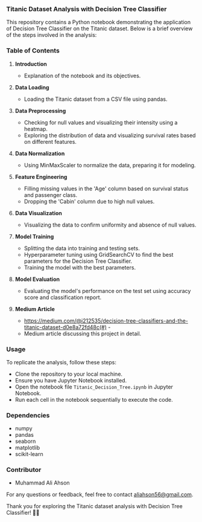 ### Titanic Dataset Analysis with Decision Tree Classifier

This repository contains a Python notebook demonstrating the application of Decision Tree Classifier on the Titanic dataset. Below is a brief overview of the steps involved in the analysis:

### Table of Contents

1. **Introduction**
   - Explanation of the notebook and its objectives.

2. **Data Loading**
   - Loading the Titanic dataset from a CSV file using pandas.

3. **Data Preprocessing**
   - Checking for null values and visualizing their intensity using a heatmap.
   - Exploring the distribution of data and visualizing survival rates based on different features.

4. **Data Normalization**
   - Using MinMaxScaler to normalize the data, preparing it for modeling.

5. **Feature Engineering**
   - Filling missing values in the 'Age' column based on survival status and passenger class.
   - Dropping the 'Cabin' column due to high null values.

6. **Data Visualization**
   - Visualizing the data to confirm uniformity and absence of null values.

7. **Model Training**
   - Splitting the data into training and testing sets.
   - Hyperparameter tuning using GridSearchCV to find the best parameters for the Decision Tree Classifier.
   - Training the model with the best parameters.

8. **Model Evaluation**
   - Evaluating the model's performance on the test set using accuracy score and classification report.

9. **Medium Article**
   - https://medium.com/@i212535/decision-tree-classifiers-and-the-titanic-dataset-d0e8a72fd48c(#) -
   - Medium article discussing this project in detail.

### Usage

To replicate the analysis, follow these steps:
- Clone the repository to your local machine.
- Ensure you have Jupyter Notebook installed.
- Open the notebook file `Titanic_Decision_Tree.ipynb` in Jupyter Notebook.
- Run each cell in the notebook sequentially to execute the code.

### Dependencies
- numpy
- pandas
- seaborn
- matplotlib
- scikit-learn

### Contributor
- Muhammad Ali Ahson

For any questions or feedback, feel free to contact aliahson56@gmail.com.

Thank you for exploring the Titanic dataset analysis with Decision Tree Classifier! 🚢🌳
